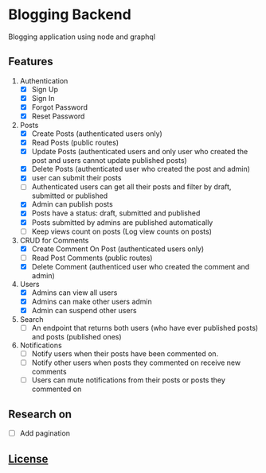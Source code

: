 # Blogging Backend

Blogging application using node and graphql

## Features

1. Authentication
   - [x] Sign Up
   - [x] Sign In
   - [x] Forgot Password
   - [x] Reset Password
2. Posts
   - [x] Create Posts (authenticated users only)
   - [x] Read Posts (public routes)
   - [x] Update Posts (authenticated users and only user who created the post and users cannot update published posts)
   - [x] Delete Posts (authenticated user who created the post and admin)
   - [x] user can submit their posts
   - [ ] Authenticated users can get all their posts and filter by draft, submitted or published
   - [x] Admin can publish posts
   - [x] Posts have a status: draft, submitted and published
   - [x] Posts submitted by admins are published automatically
   - [ ] Keep views count on posts (Log view counts on posts)
3. CRUD for Comments
   - [x] Create Comment On Post (authenticated users only)
   - [ ] Read Post Comments (public routes)
   - [x] Delete Comment (authenticed user who created the comment and admin)
4. Users
   - [x] Admins can view all users
   - [x] Admins can make other users admin
   - [x] Admin can suspend other users
5. Search
   - [ ] An endpoint that returns both users (who have ever published posts) and posts (published ones)
6. Notifications
   - [ ] Notify users when their posts have been commented on.
   - [ ] Notify other users when posts they commented on receive new comments
   - [ ] Users can mute notifications from their posts or posts they commented on

## Research on

- [ ] Add pagination

## [License](LICENSE.md)
